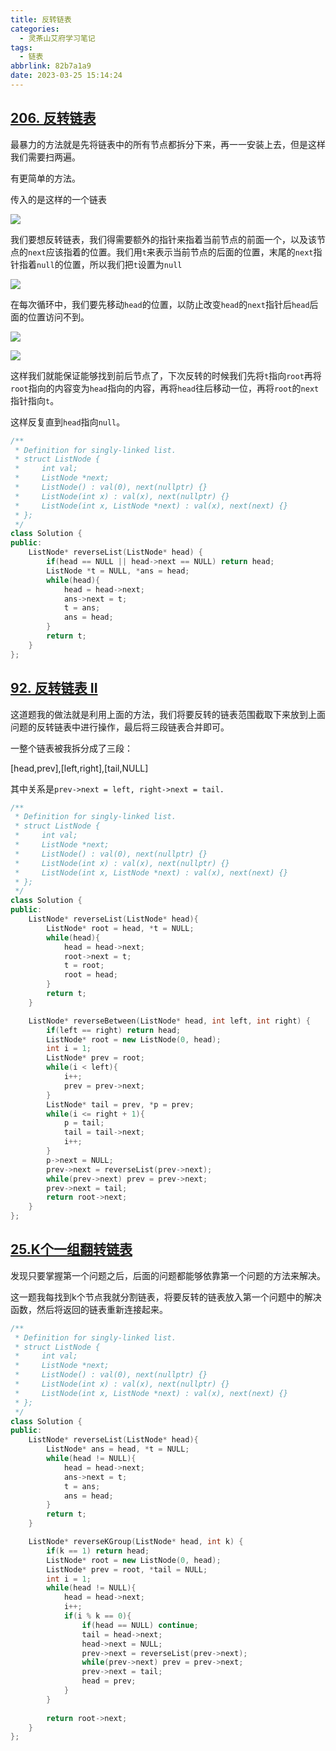 ```yaml
---
title: 反转链表
categories:
  - 灵茶山艾府学习笔记
tags:
  - 链表
abbrlink: 82b7a1a9
date: 2023-03-25 15:14:24
---
```


## **[206. 反转链表](https://leetcode.cn/problems/reverse-linked-list/description/)**

最暴力的方法就是先将链表中的所有节点都拆分下来，再一一安装上去，但是这样我们需要扫两遍。

有更简单的方法。

传入的是这样的一个链表

![](https://cdn.jsdelivr.net/gh/zhangyufeng0123/ImageHosting/img/20230325141342.png)

我们要想反转链表，我们得需要额外的指针来指着当前节点的前面一个，以及该节点的`next`应该指着的位置。我们用`t`来表示当前节点的后面的位置，末尾的`next`指针指着`null`的位置，所以我们把`t`设置为`null`

![](https://cdn.jsdelivr.net/gh/zhangyufeng0123/ImageHosting/img/20230325141803.png)

在每次循环中，我们要先移动`head`的位置，以防止改变`head`的`next`指针后`head`后面的位置访问不到。

![](https://cdn.jsdelivr.net/gh/zhangyufeng0123/ImageHosting/img/20230325142503.png)

![](https://cdn.jsdelivr.net/gh/zhangyufeng0123/ImageHosting/img/20230325151238.png)

这样我们就能保证能够找到前后节点了，下次反转的时候我们先将`t`指向`root`再将`root`指向的内容变为`head`指向的内容，再将`head`往后移动一位，再将`root`的`next`指针指向`t`。

这样反复直到`head`指向`null`。

```cpp
/**
 * Definition for singly-linked list.
 * struct ListNode {
 *     int val;
 *     ListNode *next;
 *     ListNode() : val(0), next(nullptr) {}
 *     ListNode(int x) : val(x), next(nullptr) {}
 *     ListNode(int x, ListNode *next) : val(x), next(next) {}
 * };
 */
class Solution {
public:
    ListNode* reverseList(ListNode* head) {
        if(head == NULL || head->next == NULL) return head;
        ListNode *t = NULL, *ans = head;
        while(head){
            head = head->next;
            ans->next = t;
            t = ans;
            ans = head;
        }
        return t;
    }
};
```

## **[92. 反转链表 II](https://leetcode.cn/problems/reverse-linked-list-ii/description/)**

这道题我的做法就是利用上面的方法，我们将要反转的链表范围截取下来放到上面问题的反转链表中进行操作，最后将三段链表合并即可。

一整个链表被我拆分成了三段：

[head,prev],[left,right],[tail,NULL]

其中关系是`prev->next = left, right->next = tail.`

```cpp
/**
 * Definition for singly-linked list.
 * struct ListNode {
 *     int val;
 *     ListNode *next;
 *     ListNode() : val(0), next(nullptr) {}
 *     ListNode(int x) : val(x), next(nullptr) {}
 *     ListNode(int x, ListNode *next) : val(x), next(next) {}
 * };
 */
class Solution {
public:
    ListNode* reverseList(ListNode* head){
        ListNode* root = head, *t = NULL;
        while(head){
            head = head->next;
            root->next = t;
            t = root;
            root = head;
        }
        return t;
    }

    ListNode* reverseBetween(ListNode* head, int left, int right) {
        if(left == right) return head;
        ListNode* root = new ListNode(0, head);
        int i = 1;
        ListNode* prev = root;
        while(i < left){
            i++;
            prev = prev->next;
        }
        ListNode* tail = prev, *p = prev;
        while(i <= right + 1){
            p = tail;
            tail = tail->next;
            i++;
        }
        p->next = NULL;
        prev->next = reverseList(prev->next);
        while(prev->next) prev = prev->next;
        prev->next = tail;
        return root->next;
    }
};
```

## **[25.K个一组翻转链表](https://leetcode.cn/problems/reverse-nodes-in-k-group/description/)**

发现只要掌握第一个问题之后，后面的问题都能够依靠第一个问题的方法来解决。

这一题我每找到k个节点我就分割链表，将要反转的链表放入第一个问题中的解决函数，然后将返回的链表重新连接起来。

```cpp
/**
 * Definition for singly-linked list.
 * struct ListNode {
 *     int val;
 *     ListNode *next;
 *     ListNode() : val(0), next(nullptr) {}
 *     ListNode(int x) : val(x), next(nullptr) {}
 *     ListNode(int x, ListNode *next) : val(x), next(next) {}
 * };
 */
class Solution {
public:
    ListNode* reverseList(ListNode* head){
        ListNode* ans = head, *t = NULL;
        while(head != NULL){
            head = head->next;
            ans->next = t;
            t = ans;
            ans = head;
        }
        return t;
    }

    ListNode* reverseKGroup(ListNode* head, int k) {
        if(k == 1) return head;
        ListNode* root = new ListNode(0, head);
        ListNode* prev = root, *tail = NULL;
        int i = 1;
        while(head != NULL){
            head = head->next;
            i++;
            if(i % k == 0){
                if(head == NULL) continue;
                tail = head->next;
                head->next = NULL;
                prev->next = reverseList(prev->next);
                while(prev->next) prev = prev->next;
                prev->next = tail;
                head = prev;
            }
        }
        
        return root->next;
    }
};
```
